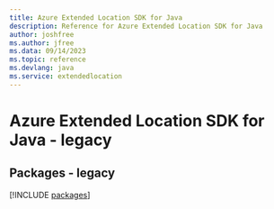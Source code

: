 ```yaml
---
title: Azure Extended Location SDK for Java
description: Reference for Azure Extended Location SDK for Java
author: joshfree
ms.author: jfree
ms.data: 09/14/2023
ms.topic: reference
ms.devlang: java
ms.service: extendedlocation
---
```

# Azure Extended Location SDK for Java - legacy
## Packages - legacy
[!INCLUDE [packages](extended-location-index.md)]